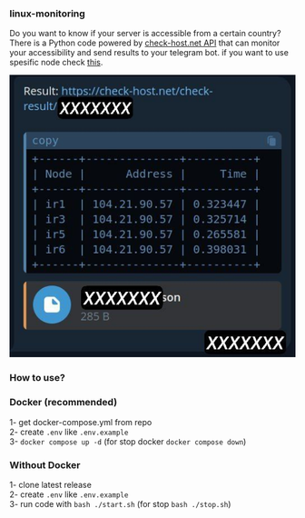 ### linux-monitoring
Do you want to know if your server is accessible from a certain country?
There is a Python code powered by [check-host.net API](https://check-host.net/about/api) that can monitor your accessibility and send results to your telegram bot. if you want to use spesific node check [this](https://check-host.net/nodes/hosts).

![Telegram Bot Message](images/documentation/telegram-bot-message.jpg)

### How to use?

### Docker (recommended)
1- get docker-compose.yml from repo \
2- create `.env` like `.env.example` \
3- `docker compose up -d` (for stop docker `docker compose down`)

### Without Docker
1- clone latest release \
2- create `.env` like `.env.example` \
3- run code with `bash ./start.sh` (for stop `bash ./stop.sh`)
